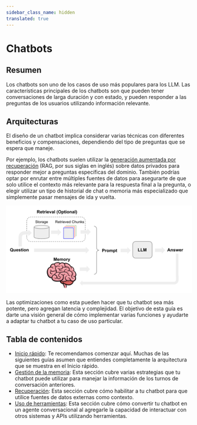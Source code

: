 ```yaml
---
sidebar_class_name: hidden
translated: true
---
```


# Chatbots

## Resumen

Los chatbots son uno de los casos de uso más populares para los LLM. Las características principales de los chatbots son que pueden tener conversaciones de larga duración y con estado, y pueden responder a las preguntas de los usuarios utilizando información relevante.

## Arquitecturas

El diseño de un chatbot implica considerar varias técnicas con diferentes beneficios y compensaciones, dependiendo del tipo de preguntas que se espera que maneje.

Por ejemplo, los chatbots suelen utilizar la [generación aumentada por recuperación](/docs/use_cases/question_answering/) (RAG, por sus siglas en inglés) sobre datos privados para responder mejor a preguntas específicas del dominio. También podrías optar por enrutar entre múltiples fuentes de datos para asegurarte de que solo utilice el contexto más relevante para la respuesta final a la pregunta, o elegir utilizar un tipo de historial de chat o memoria más especializado que simplemente pasar mensajes de ida y vuelta.

![Descripción de la imagen](../../../../../../static/img/chat_use_case.png)

Las optimizaciones como esta pueden hacer que tu chatbot sea más potente, pero agregan latencia y complejidad. El objetivo de esta guía es darte una visión general de cómo implementar varias funciones y ayudarte a adaptar tu chatbot a tu caso de uso particular.

## Tabla de contenidos

- [Inicio rápido](/docs/use_cases/chatbots/quickstart): Te recomendamos comenzar aquí. Muchas de las siguientes guías asumen que entiendes completamente la arquitectura que se muestra en el Inicio rápido.
- [Gestión de la memoria](/docs/use_cases/chatbots/memory_management): Esta sección cubre varias estrategias que tu chatbot puede utilizar para manejar la información de los turnos de conversación anteriores.
- [Recuperación](/docs/use_cases/chatbots/retrieval): Esta sección cubre cómo habilitar a tu chatbot para que utilice fuentes de datos externas como contexto.
- [Uso de herramientas](/docs/use_cases/chatbots/tool_usage): Esta sección cubre cómo convertir tu chatbot en un agente conversacional al agregarle la capacidad de interactuar con otros sistemas y APIs utilizando herramientas.
